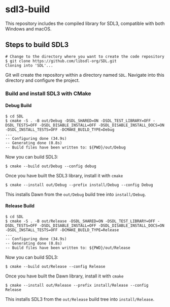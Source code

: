 # sdl3-build

This repository includes the compiled library for SDL3, compatible with both Windows and macOS.

## Steps to build SDL3

```shell
# Change to the directory where you want to create the code repository
$ git clone https://github.com/libsdl-org/SDL.git
Cloning into 'SDL'...
```

Git will create the repository within a directory named `SDL`. Navigate into this directory and configure the project.

### Build and install SDL3 with CMake

#### Debug Build
```shell
$ cd SDL
$ cmake -S . -B out/Debug -DSDL_SHARED=ON -DSDL_TEST_LIBRARY=OFF -DSDL_TESTS=OFF -DSDL_DISABLE_INSTALL=OFF -DSDL_DISABLE_INSTALL_DOCS=ON -DSDL_INSTALL_TESTS=OFF -DCMAKE_BUILD_TYPE=Debug
...
-- Configuring done (34.9s)
-- Generating done (0.8s)
-- Build files have been written to: ${PWD}/out/Debug
```

Now you can build SDL3:

```shell
$ cmake --build out/Debug --config debug
```

Once you have built the SDL3 library, install it with `cmake`

```shell
$ cmake --install out/Debug --prefix install/Debug --config Debug
```

This installs Dawn from the `out/Debug` build tree into `install/Debug`.

#### Release Build
```shell
$ cd SDL
$ cmake -S . -B out/Release -DSDL_SHARED=ON -DSDL_TEST_LIBRARY=OFF -DSDL_TESTS=OFF -DSDL_DISABLE_INSTALL=OFF -DSDL_DISABLE_INSTALL_DOCS=ON -DSDL_INSTALL_TESTS=OFF -DCMAKE_BUILD_TYPE=Release
...
-- Configuring done (34.9s)
-- Generating done (0.8s)
-- Build files have been written to: ${PWD}/out/Release
```

Now you can build SDL3:

```shell
$ cmake --build out/Release --config Release
```

Once you have built the Dawn library, install it with `cmake`

```shell
$ cmake --install out/Release --prefix install/Release --config Release
```

This installs SDL3 from the `out/Release` build tree into `install/Release`.

